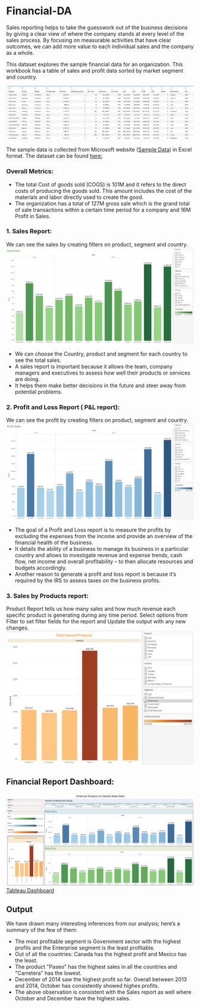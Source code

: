 # Financial-DA

Sales reporting helps to take the guesswork out of the business decisions by giving a clear view of where the company stands at every level of the sales process. By focusing on measurable activities that have clear outcomes, we can add more value to each individual sales and the company as a whole.

This dataset explores the sample financial data for an organization. This workbook has a table of sales and profit data sorted by market segment and country.

![text](/image/datafinancial.png)

The sample data is collected from Microsoft website ([Sample Data](https://docs.microsoft.com/en-us/power-bi/create-reports/sample-financial-download)) in Excel format.
The dataset can be found [here:](https://github.com/KiranPatel04/Financial-DA/blob/main/Financial%20Sample.xlsx)

### Overall Metrics:
* The total Cost of goods sold (COGS) is 101M and it refers to the direct costs of producing the goods sold. This amount includes the cost of the materials and labor directly used to create the good.
* The organization has a total of 127M gross sale which is the grand total of sale transactions within a certain time period for a company and 16M Profit in Sales.


### 1. Sales Report: 
We can see the sales by creating filters on product, segment and country.
![text](/image/sales.png)
* We can choose the Country, product and segment for each country to see the total sales.
* A sales report is important because it allows the team, company managers and executives to assess how well their products or services are doing. 
* It helps them make better decisions in the future and steer away from potential problems.

### 2. Profit and Loss Report ( P&L report): 
We can see the profit by creating filters on product, segment and country.
![text](/image/profit.png)
* The goal of a Profit and Loss report is to measure the profits by excluding the expenses from the income and provide an overview of the financial health of the business. 
* It details the ability of a business to manage its business in a particular country and allows  to investigate revenue and expense trends, cash flow, net income and overall profitability – to then allocate resources and budgets accordingly.
* Another reason to generate a profit and loss report is because it’s required by the IRS to assess taxes on the business profits.

### 3. Sales by Products report:
Product Report tells us how many sales and how much revenue each specific product is generating during any time period. Select options from Filter to set filter fields for the report and Update the output with any new changes.
![text](/image/products.png)

## Financial Report Dashboard:
![text](/image/dashboard.png)
[Tableau Dashboard](https://public.tableau.com/views/FinancialAnalysisonSampleSalesData/FinancialAnalysisonSampleSalesData?:language=en-US&:display_count=n&:origin=viz_share_link)

## Output
We have drawn many interesting inferences from our analysis; here’s a summary of the few of them:
* The most profitable segment is Government sector with the highest profits and the Enterprise segment is the least profitable.
* Out of all the countries: Canada has the highest profit and Mexico has the least.
* The product "Paseo" has the highest sales in all the countries and "Carretera" has the lowest.
* December of 2014 saw the highest profit so far. Overall between 2013 and 2014, October has consistently showed highes profits. 
* The above observation is consistent with the Sales report as well where October and December have the highest sales.
